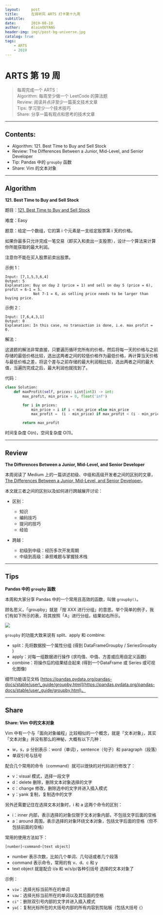 ```yaml
---
layout:     post
title:      左耳听风 ARTS 打卡第十九周   
subtitle:   
date:       2019-08-10
author:     AlainOUYANG
header-img: img\/post-bg-universe.jpg
catalog: true
tags:
    - ARTS
    - 2019
---
```

# ARTS 第 19 周

> 每周完成一个 ARTS：  
> Algorithm: 每周至少做一个 LeetCode 的算法题  
> Review: 阅读并点评至少一篇英文技术文章  
> Tips: 学习至少一个技术技巧  
> Share: 分享一篇有观点和思考的技术文章

----
## Contents:
- Algorithm: 121. Best Time to Buy and Sell Stock
- Review: The Differences Between a Junior, Mid-Level, and Senior Developer
- Tip: Pandas 中的 `groupby` 函数
- Share: Vim 的文本对象

----
## Algorithm
**121. Best Time to Buy and Sell Stock**

题目：[121. Best Time to Buy and Sell Stock](https://leetcode.com/problems/best-time-to-buy-and-sell-stock/)

难度：Easy

题意：给定一个数组，它的第 i 个元素是一支给定股票第 i 天的价格。

如果你最多只允许完成一笔交易（即买入和卖出一支股票），设计一个算法来计算你所能获取的最大利润。

注意你不能在买入股票前卖出股票。

示例 1：

```Script
Input: [7,1,5,3,6,4]
Output: 5
Explanation: Buy on day 2 (price = 1) and sell on day 5 (price = 6), profit = 6-1 = 5.
             Not 7-1 = 6, as selling price needs to be larger than buying price.
```

示例 2：

```Script
Input: [7,6,4,3,1]
Output: 0
Explanation: In this case, no transaction is done, i.e. max profit = 0.
```

解法：

这道题的解法非常直接，只要遍历循环完所有的价格，然后将每一天的价格与之前存储的最低价格比较，选出这两者之间的较低价格作为最低价格，再计算当天价格与最低价格之差，将这个差与之前存储的最大利润相比较，选出两者之间的最大值，当遍历完成之后，最大利润也就找到了。

代码：

```python
class Solution:
    def maxProfit(self, prices: List[int]) -> int:
        max_profit, min_price = 0, float('inf')

        for i in prices:
            min_price = i if i < min_price else min_price
            max_profit =  (i - min_price) if max_profit < (i - min_price) else max_profit

        return max_profit
```

时间复杂度 O(n)，空间复杂度 O(1)。

----
## Review
**The Differences Between a Junior, Mid-Level, and Senior Developer**

本周阅读了 Medium 上的一篇讲述初级、中级和高级开发者之间的区别的文章，[The Differences Between a Junior, Mid-Level, and Senior Developer](https://medium.com/better-programming/the-differences-between-a-junior-mid-level-and-senior-developer-bb2cb2eb000d)。

本文就三者之间的区别以及如何进行跨越展开讨论：
- 区别：
	- 知识
	- 编码技巧
	- 提问的技巧
	- 经验

- 跨越：
	- 初级到中级：经历多次开发周期
	- 中级到高级：承担难题与掌握技术栈

----
## Tips
**Pandas 中的 `groupby` 函数**

本周和大家分享 Pandas 中的一个常用且高效的函数，叫做 `groupby()`。

顾名思义，「groupby」就是「按 XXX 进行分组」的意思。举个简单的例子，我们有如下所示的表，将其按照「A」进行分组，结果如右所示。

![](http://ww1.sinaimg.cn/large/006tNc79gy1g5u4au7rcbj313a0l6jsz.jpg)

`groupby` 的功能大致来说有 split、apply 和 combine:
- split：先将数据按一个属性分组 (得到 DataFrameGroupby / SeriesGroupby )
- apply：对每一组数据进行操作 (求均值、中值、方差或应用自定义函数)
- combine：将操作后的结果结合起来 (得到一个DataFrame 或 Series 或可视化图像)

细节功能请见文档 [https://pandas.pydata.org/pandas-docs/stable/user\_guide/groupby.html](https://pandas.pydata.org/pandas-docs/stable/user_guide/groupby.html)。

----
## Share
**Share: Vim 中的文本对象**

Vim 中有一个与「面向对象编程」比较相似的一个概念，就是「文本对象」，其实「文本对象」并没有那么的神秘，大概有以下几种：
- w，s，p 分别表示：word（单词），sentence（句子）和 paragraph（段落）
- 单双引号与括号

配合几个常用的命令（command）就可以很快的对代码进行修改了：
- v：visual 模式，选择一段文字
- d：delete 删除，删除文本对象选择的文字
- c：change 修改，删除选中的文字并进入插入模式
- y：yank 复制，复制选中的文字

另外还需要记住在选择文本对象时，i 和 a 这两个命令的区别：
- i：inner 内部，表示选择的对象仅限于文本对象内部，不包括文字后面的空格
- a：around 周围，表示选择的对象环绕文本对象，包括文字后面的空格（但不包括前面的空格）

常用的使用方法如下：
```bash
[number]<command>[text object]
```
- number 表示次数，比如几个单词、几句话或者几个段落
- command 表示命令，常用的有 v、d、c 和 y
- text object 就是配合 i/a 和 w/s/p/各种引括号 选择的文本对象了

示例：
- `viw`：选择光标当前所在的单词
- `vaw`：选择光标当前所在的单词以及其后面的空格
- `ci"`：删除双引号内部的文字并进入插入模式
- `ya{`：复制光标所在的大括号内部的所有内容到剪贴板（包括大括号 `{`）
